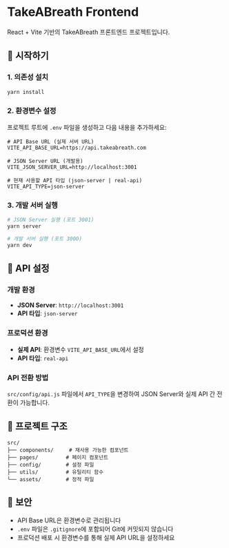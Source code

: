 # TakeABreath Frontend

React + Vite 기반의 TakeABreath 프론트엔드 프로젝트입니다.

## 🚀 시작하기

### 1. 의존성 설치

```bash
yarn install
```

### 2. 환경변수 설정

프로젝트 루트에 `.env` 파일을 생성하고 다음 내용을 추가하세요:

```env
# API Base URL (실제 서버 URL)
VITE_API_BASE_URL=https://api.takeabreath.com

# JSON Server URL (개발용)
VITE_JSON_SERVER_URL=http://localhost:3001

# 현재 사용할 API 타입 (json-server | real-api)
VITE_API_TYPE=json-server
```

### 3. 개발 서버 실행

```bash
# JSON Server 실행 (포트 3001)
yarn server

# 개발 서버 실행 (포트 3000)
yarn dev
```

## 🔧 API 설정

### 개발 환경

- **JSON Server**: `http://localhost:3001`
- **API 타입**: `json-server`

### 프로덕션 환경

- **실제 API**: 환경변수 `VITE_API_BASE_URL`에서 설정
- **API 타입**: `real-api`

### API 전환 방법

`src/config/api.js` 파일에서 `API_TYPE`을 변경하여 JSON Server와 실제 API 간 전환이 가능합니다.

## 📁 프로젝트 구조

```
src/
├── components/     # 재사용 가능한 컴포넌트
├── pages/         # 페이지 컴포넌트
├── config/        # 설정 파일
├── utils/         # 유틸리티 함수
└── assets/        # 정적 파일
```

## 🔐 보안

- API Base URL은 환경변수로 관리됩니다
- `.env` 파일은 `.gitignore`에 포함되어 Git에 커밋되지 않습니다
- 프로덕션 배포 시 환경변수를 통해 실제 API URL을 설정하세요
